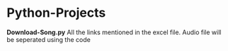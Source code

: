 # Python-Projects

**Download-Song.py**
All the links mentioned in the excel file. Audio file will be seperated using the code
